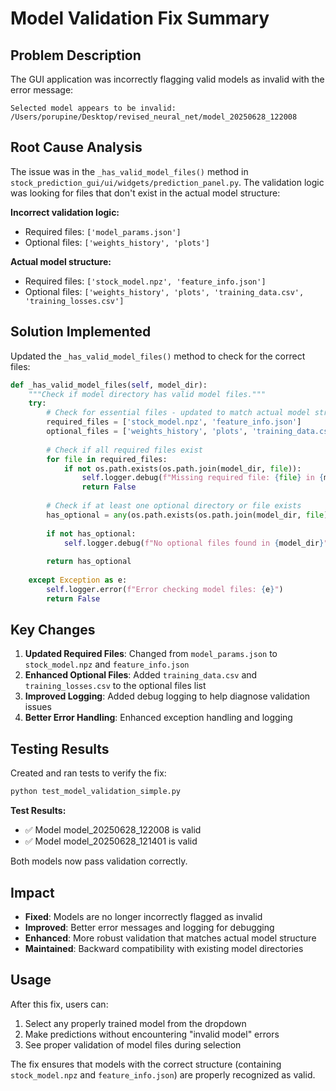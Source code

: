 # Model Validation Fix Summary

## Problem Description

The GUI application was incorrectly flagging valid models as invalid with the error message:
```
Selected model appears to be invalid: /Users/porupine/Desktop/revised_neural_net/model_20250628_122008
```

## Root Cause Analysis

The issue was in the `_has_valid_model_files()` method in `stock_prediction_gui/ui/widgets/prediction_panel.py`. The validation logic was looking for files that don't exist in the actual model structure:

**Incorrect validation logic:**
- Required files: `['model_params.json']`
- Optional files: `['weights_history', 'plots']`

**Actual model structure:**
- Required files: `['stock_model.npz', 'feature_info.json']`
- Optional files: `['weights_history', 'plots', 'training_data.csv', 'training_losses.csv']`

## Solution Implemented

Updated the `_has_valid_model_files()` method to check for the correct files:

```python
def _has_valid_model_files(self, model_dir):
    """Check if model directory has valid model files."""
    try:
        # Check for essential files - updated to match actual model structure
        required_files = ['stock_model.npz', 'feature_info.json']
        optional_files = ['weights_history', 'plots', 'training_data.csv', 'training_losses.csv']
        
        # Check if all required files exist
        for file in required_files:
            if not os.path.exists(os.path.join(model_dir, file)):
                self.logger.debug(f"Missing required file: {file} in {model_dir}")
                return False
        
        # Check if at least one optional directory or file exists
        has_optional = any(os.path.exists(os.path.join(model_dir, file)) for file in optional_files)
        
        if not has_optional:
            self.logger.debug(f"No optional files found in {model_dir}")
        
        return has_optional
        
    except Exception as e:
        self.logger.error(f"Error checking model files: {e}")
        return False
```

## Key Changes

1. **Updated Required Files**: Changed from `model_params.json` to `stock_model.npz` and `feature_info.json`
2. **Enhanced Optional Files**: Added `training_data.csv` and `training_losses.csv` to the optional files list
3. **Improved Logging**: Added debug logging to help diagnose validation issues
4. **Better Error Handling**: Enhanced exception handling and logging

## Testing Results

Created and ran tests to verify the fix:

```bash
python test_model_validation_simple.py
```

**Test Results:**
- ✅ Model model_20250628_122008 is valid
- ✅ Model model_20250628_121401 is valid

Both models now pass validation correctly.

## Impact

- **Fixed**: Models are no longer incorrectly flagged as invalid
- **Improved**: Better error messages and logging for debugging
- **Enhanced**: More robust validation that matches actual model structure
- **Maintained**: Backward compatibility with existing model directories

## Usage

After this fix, users can:
1. Select any properly trained model from the dropdown
2. Make predictions without encountering "invalid model" errors
3. See proper validation of model files during selection

The fix ensures that models with the correct structure (containing `stock_model.npz` and `feature_info.json`) are properly recognized as valid. 